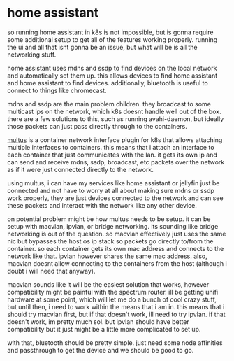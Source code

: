 # home assistant

so running home assistant in k8s is not impossible, but is gonna require some
additional setup to get all of the features working properly. running the ui and
all that isnt gonna be an issue, but what will be is all the networking stuff.

home assistant uses mdns and ssdp to find devices on the local network and
automatically set them up. this allows devices to find home assistant and home
assistant to find devices. additionally, bluetooth is useful to connect to
things like chromecast.

mdns and ssdp are the main problem children. they broadcast to some multicast
ips on the network, which k8s doesnt handle well out of the box. there are a few
solutions to this, such as running avahi-daemon, but ideally those packets can
just pass directly through to the containers.

[multus](https://github.com/k8snetworkplumbingwg/multus-cni) is a container
network interface plugin for k8s that allows attaching multiple interfaces to
containers. this means that i attach an interface to each container that just
communicates with the lan. it gets its own ip and can send and receive mdns,
ssdp, broadcast, etc packets over the network as if it were just connected
directly to the network.

using multus, i can have my services like home assistant or jellyfin just be
connected and not have to worry at all about making sure mdns or ssdp work
properly, they are just devices connected to the network and can see these
packets and interact with the network like any other device.

on potential problem might be how multus needs to be setup. it can be setup with
macvlan, ipvlan, or bridge networking. its sounding like bridge networking is
out of the question. so macvlan effectively just uses the same nic but bypasses
the host os ip stack so packets go directly to/from the container. so each
container gets its own mac address and connects to the network like that. ipvlan
however shares the same mac address. also, macvlan doesnt allow connecting to
the containers from the host (although i doubt i will need that anyway).

macvlan sounds like it will be the easiest solution that works, however
compatibility might be painful with the spectrum router. ill be getting unifi
hardware at some point, which will let me do a bunch of cool crazy stuff, but
until then, i need to work within the means that i am in. this means that i
should try macvlan first, but if that doesn't work, ill need to try ipvlan. if
that doesn't work, im pretty much sol. but ipvlan should have better
compatibility but it just might be a little more complicated to set up.

with that, bluetooth should be pretty simple. just need some node affinities and
passthrough to get the device and we should be good to go.
